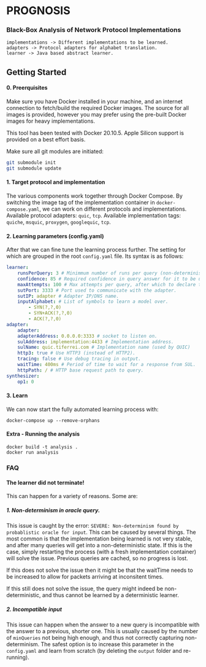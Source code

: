 # PROGNOSIS
### Black-Box Analysis of Network Protocol Implementations

```
implementations -> Different implementations to be learned.
adapters -> Protocol adapters for alphabet translation.
learner -> Java based abstract learner.
```

## Getting Started
#### 0. Preerquisites
Make sure you have Docker installed in your machine, and an internet connection to fetch/build the required Docker images.
The source for all images is provided, however you may prefer using the pre-built Docker images for heavy implementations.

This tool has been tested with Docker 20.10.5.
Apple Silicon support is provided on a best effort basis.

Make sure all git modules are initiated:
```bash
git submodule init
git submodule update
```

#### 1. Target protocol and implementation
The various components work together through Docker Compose. By switching the image tag of the implementation container in `docker-compose.yaml`, we can work on different protocols and implementations.
Available protocol adapters: `quic`, `tcp`.
Available implementation tags: `quiche`, `msquic`, `proxygen`, `googlequic`, `tcp`.

#### 2. Learning parameters (config.yaml)
After that we can fine tune the learning process further. The setting for which are grouped in the root `config.yaml` file. Its syntax is as follows:
```yaml
learner:
    runsPerQuery: 3 # Minimmum number of runs per query (non-determinism detection).
    confidence: 85 # Required confidence in query answer for it to be used.
    maxAttempts: 100 # Max attempts per query, after which to declare the system non-det. and terminate.
    sutPort: 3333 # Port used to communicate with the adapter.
    sutIP: adapter # Adapter IP/DNS name.
    inputAlphabet: # List of symbols to learn a model over.
        - SYN(?,?,0)
        - SYN+ACK(?,?,0)
        - ACK(?,?,0)
adapter:
    adapter:
    adapterAddress: 0.0.0.0:3333 # socket to listen on.
    sulAddress: implementation:4433 # Implementation address.
    sulName: quic.tiferrei.com # Implementation name (used by QUIC)
    http3: true # Use HTTP3 (instead of HTTP2).
    tracing: false # Use debug tracing in output.
    waitTime: 400ms # Period of time to wait for a response from SUL.
    httpPath: / # HTTP base request path to query.
synthesizer:
    op1: 0
```

#### 3. Learn
We can now start the fully automated learning process with:
```
docker-compose up --remove-orphans
```

#### Extra - Running the analysis

```
docker build -t analysis .
docker run analysis
```

### FAQ

#### The learner did not terminate!

This can happen for a variety of reasons. Some are:

##### 1. Non-determinism in oracle query.
This issue is caught by the error: `SEVERE: Non-determinism found by probablistic oracle for input`.
This can be caused by several things. The most common is that the implementation being learned is not very stable, and after many queries will get into a non-deterministic state. If this is the case, simply restarting the process (with a fresh implementation container) will solve the issue. Previous queries are cached, so no progress is lost.

If this does not solve the issue then it might be that the waitTime needs to be increased to allow for packets arriving at inconsitent times.

If this still does not solve the issue, the query might indeed be non-deterministic, and thus cannot be learned by a deterministic learner.

##### 2. Incompatible input
This issue can happen when the answer to a new query is incompatible with the answer to a previous, shorter one. 
This is usually caused by the number of `minQueries` not being high enough, and thus not correctly capturing non-determinism. The safest option is to increase this parameter in the `config.yaml` and learn from scratch (by deleting the `output` folder and re-running).

